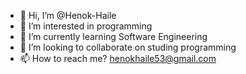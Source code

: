 - 👋 Hi, I’m @Henok-Haile
- 👀 I’m interested in programming
- 🌱 I’m currently learning Software Engineering
- 💞️ I’m looking to collaborate on studing programming
- 📫 How to reach me? henokhaile53@gmail.com

<!---
Henok-Haile/Henok-Haile is a ✨ special ✨ repository because its `README.md` (this file) appears on your GitHub profile.
You can click the Preview link to take a look at your changes.
--->
